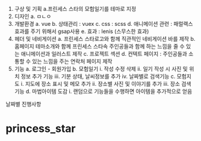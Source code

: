 1. 구상 및 기획
    a.프린세스 스타의 모험일기를 테마로 지정
2. 디자인
    a. ㅁㄴㅇ
3. 개발환경
    a. vue
    b. 상태관리 : vuex
    c. css : scss
    d. 애니메이션 관련 : 패럴랙스효과를 주기 위해서 gsap사용
    e. 효과 : lenis (스무스한 효과)
4. 헤더 및 네비게이션
    a. 프린세스 스타로고와 함께 직관적인 네비게이션 바를 제작
    b. 홈페이지 테마소개와 함께 프린세스 스타속 주인공들과 함께 하는 느낌을 줄 수 있는 애니메이션과 일러스트 제작
    c. 프로젝트 섹션
    d. 컨텍트 페이지 : 주인공들과 소통할 수 있는 느낌을 주는 연락처 페이지 제작
5. 기능
    a. 로그인 - 회원가입
    b. 모험일기
        i. 작성 수정 삭제
        ii. 일기 작성 시 사진 및 위치 정보 추가 기능
        iii. 기분 상태, 날씨정보를 추가
        iv. 날짜별로 검색기능
    c. 모험지도
        i. 지도에 장소 표시 및 메모 추가
        ii. 장소별 사진 및 이야기를 추가
        iii. 장소 검색 기능
    d. 마법아이템 도감
        i. 랜덤으로 기능들을 수행하면 아이템을 추가적으로 얻음


날짜별 진행사항
# princess_star
